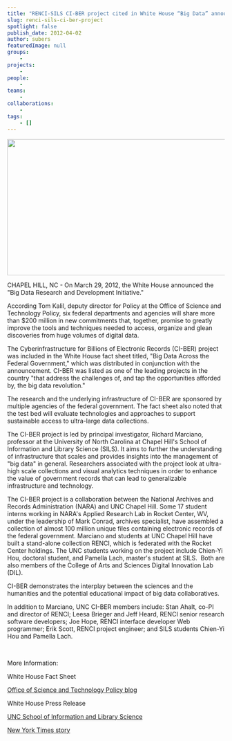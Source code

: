 ```yaml
---
title: "RENCI-SILS CI-BER project cited in White House “Big Data” announcement"
slug: renci-sils-ci-ber-project
spotlight: false
publish_date: 2012-04-02
author: subers
featuredImage: null
groups:
    - 
projects:
    - 
people:
    - 
teams: 
    - 
collaborations:
    - 
tags:
    - []
---
```

<a href="http://www.renci.org/wp-content/uploads/2012/04/big-data.jpg"><img class="size-large wp-image-12067 alignleft" title="big-data" alt="" src="http://www.renci.org/wp-content/uploads/2013/11/big-data.jpg" width="640" height="315" /></a>

CHAPEL HILL, NC - On March 29, 2012, the White House announced the "Big Data Research and Development Initiative."

<!--more-->

According Tom Kalil, deputy director for Policy at the Office of Science and Technology Policy, six federal departments and agencies will share more than $200 million in new commitments that, together, promise to greatly improve the tools and techniques needed to access, organize and glean discoveries from huge volumes of digital data.

The Cyberinfrastructure for Billions of Electronic Records (CI-BER) project was included in the White House fact sheet titled, "Big Data Across the Federal Government," which was distributed in conjunction with the announcement. CI-BER was listed as one of the leading projects in the country "that address the challenges of, and tap the opportunities afforded by, the big data revolution."

The research and the underlying infrastructure of CI-BER are sponsored by multiple agencies of the federal government. The fact sheet also noted that the test bed will evaluate technologies and approaches to support sustainable access to ultra-large data collections.

The CI-BER project is led by principal investigator, Richard Marciano, professor at the University of North Carolina at Chapel Hill's School of Information and Library Science (SILS). It aims to further the understanding of infrastructure that scales and provides insights into the management of "big data" in general. Researchers associated with the project look at ultra-high scale collections and visual analytics techniques in order to enhance the value of government records that can lead to generalizable infrastructure and technology.

The CI-BER project is a collaboration between the National Archives and Records Administration (NARA) and UNC Chapel Hill. Some 17 student interns working in NARA's Applied Research Lab in Rocket Center, WV, under the leadership of Mark Conrad, archives specialist, have assembled a collection of almost 100 million unique files containing electronic records of the federal government. Marciano and students at UNC Chapel Hill have built a stand-alone collection RENCI, which is federated with the Rocket Center holdings. The UNC students working on the project include Chien-Yi Hou, doctoral student, and Pamella Lach, master's student at SILS.  Both are also members of the College of Arts and Sciences Digital Innovation Lab (DIL).

CI-BER demonstrates the interplay between the sciences and the humanities and the potential educational impact of big data collaboratives.

In addition to Marciano, UNC CI-BER members include: Stan Ahalt, co-PI and director of RENCI; Leesa Brieger and Jeff Heard, RENCI senior research software developers; Joe Hope, RENCI interface developer Web programmer; Erik Scott, RENCI project engineer; and SILS students Chien-Yi Hou and Pamella Lach.

&nbsp;

More Information:

White House Fact Sheet

<a href="http://www.whitehouse.gov/blog/2012/03/29/big-data-big-deal">Office of Science and Technology Policy blog</a>

White House Press Release

<a href="http://sils.unc.edu/">UNC School of Information and Library Science</a>

<a href="http://www.nytimes.com/2012/03/29/technology/new-us-research-will-aim-at-flood-of-digital-data.html?_r=3">New York Times story</a>
